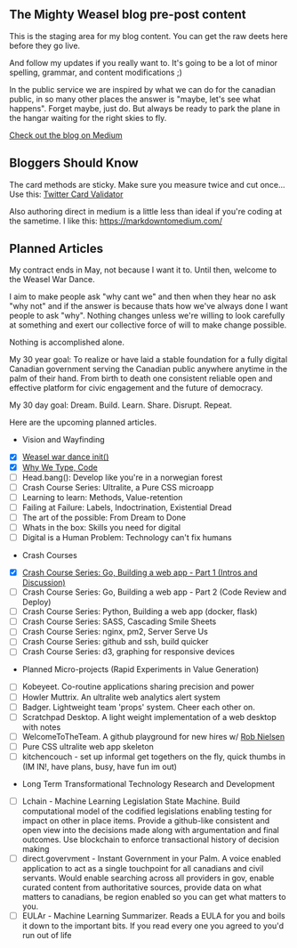 ## The Mighty Weasel blog pre-post content

This is the staging area for my blog content. You can get the raw deets here before they go live.

And follow my updates if you really want to. It's going to be a lot of minor spelling, grammar,
and content modifications ;)

In the public service we are inspired by what we can do for the canadian public, in so many other places the answer is "maybe, let's see what happens". Forget maybe, just do. But always be ready to park the plane in the hangar waiting for the right skies to fly.

[Check out the blog on Medium](https://medium.com/the-mighty-weasel)

## Bloggers Should Know

The card methods are sticky. Make sure you measure twice and cut once... Use this: [Twitter Card Validator](https://cards-dev.twitter.com/validator)

Also authoring direct in medium is a little less than ideal if you're coding at the sametime. I like this: https://markdowntomedium.com/

## Planned Articles

My contract ends in May, not because I want it to. Until then, welcome to the Weasel War Dance.

I aim to make people ask "why cant we" and then when they hear no ask "why not" and if the answer is because thats how we've always done I want people to ask "why". Nothing changes unless we're willing to look carefully at something and exert our collective force of will to make change possible. 

Nothing is accomplished alone.

My 30 year goal: To realize or have laid a stable foundation for a fully digital Canadian government serving the Canadian public anywhere anytime in the palm of their hand. From birth to death one consistent reliable open and effective platform for civic engagement and the future of democracy.

My 30 day goal: Dream. Build. Learn. Share. Disrupt. Repeat.

Here are the upcoming planned articles. 

* Vision and Wayfinding
- [x] [Weasel war dance init()](https://medium.com/the-mighty-weasel/war-dance-init-c90a04177bd1)
- [x] [Why We Type, Code](https://medium.com/the-mighty-weasel/why-we-type-code-1b4e6b74a3b2)
- [ ] Head.bang(): Develop like you're in a norwegian forest
- [ ] Crash Course Series: Ultralite, a Pure CSS microapp
- [ ] Learning to learn: Methods, Value-retention
- [ ] Failing at Failure: Labels, Indoctrination, Existential Dread
- [ ] The art of the possible: From Dream to Done
- [ ] Whats in the box: Skills you need for digital
- [ ] Digital is a Human Problem: Technology can't fix humans

* Crash Courses
- [x] [Crash Course Series: Go, Building a web app - Part 1 (Intros and Discussion)](https://medium.com/the-mighty-weasel/crash-course-series-basic-go-web-application-aa9a08e0f5e5)
- [ ] Crash Course Series: Go, Building a web app - Part 2 (Code Review and Deploy)
- [ ] Crash Course Series: Python, Building a web app (docker, flask)
- [ ] Crash Course Series: SASS, Cascading Smile Sheets
- [ ] Crash Course Series: nginx, pm2, Server Serve Us
- [ ] Crash Course Series: github and ssh, build quicker
- [ ] Crash Course Series: d3, graphing for responsive devices

* Planned Micro-projects (Rapid Experiments in Value Generation)
- [ ] Kobeyeet. Co-routine applications sharing precision and power
- [ ] Howler Muttrix. An ultralite web analytics alert system
- [ ] Badger. Lightweight team 'props' system. Cheer each other on.
- [ ] Scratchpad Desktop. A light weight implementation of a web desktop with notes
- [ ] WelcomeToTheTeam. A github playground for new hires w/ [Rob Nielsen](https://github.com/orgs/DIS-SIN/people/RobNielsen515)
- [ ] Pure CSS ultralite web app skeleton  
- [ ] kitchencouch - set up informal get togethers on the fly, quick thumbs in (IM IN!, have plans, busy, have fun im out) 

* Long Term Transformational Technology Research and Development
- [ ]  Lchain - Machine Learning Legislation State Machine. Build computational model of the codified legislations enabling testing for impact on other in place items. Provide a github-like consistent and open view into the decisions made along with argumentation and final outcomes. Use blockchain to enforce transactional history of decision making
- [ ] direct.govervment - Instant Government in your Palm. A voice enabled application to act as a single touchpoint for all canadians and civil servants. Would enable searching across all providers in gov, enable curated content from authoritative sources, provide data on what matters to canadians, be region enabled so you can get what matters to you. 
- [ ] EULAr - Machine Learning Summarizer. Reads a EULA for you and boils it down to the important bits. If you read every one you agreed to you'd run out of life